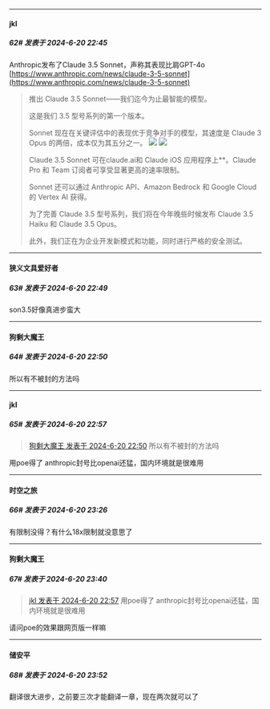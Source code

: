 ﻿
*****

####  jkl  
##### 62#       发表于 2024-6-20 22:45

Anthropic发布了Claude 3.5 Sonnet，声称其表现比肩GPT-4o
[https://www.anthropic.com/news/claude-3-5-sonnet](https://www.anthropic.com/news/claude-3-5-sonnet) <blockquote>推出 Claude 3.5 Sonnet——我们迄今为止最智能的模型。

这是我们 3.5 型号系列的第一个版本。

Sonnet 现在在关键评估中的表现优于竞争对手的模型，其速度是 Claude 3 Opus 的两倍，成本仅为其五分之一。
<img src="https://p.sda1.dev/18/b4fd9b8aa93f1926008d9dd4de09251a/IMG_0803.png" referrerpolicy="no-referrer">
<img src="https://p.sda1.dev/18/5b8317a40b3ba2a51ab7c10a7b144cf8/IMG_0802.png" referrerpolicy="no-referrer">

Claude 3.5 Sonnet 可在claude.ai和 Claude iOS 应用程序上**。Claude Pro 和 Team 订阅者可享受显著更高的速率限制。

Sonnet 还可以通过 Anthropic API、Amazon Bedrock 和 Google Cloud 的 Vertex AI 获得。

为了完善 Claude 3.5 型号系列，我们将在今年晚些时候发布 Claude 3.5 Haiku 和 Claude 3.5 Opus。

此外，我们正在为企业开发新模式和功能，同时进行严格的安全测试。</blockquote>

*****

####  狭义文具爱好者  
##### 63#       发表于 2024-6-20 22:49

son3.5好像真进步蛮大


*****

####  狗剩大魔王  
##### 64#       发表于 2024-6-20 22:50

所以有不被封的方法吗


*****

####  jkl  
##### 65#       发表于 2024-6-20 22:57

<blockquote><a href="httphttps://bbs.saraba1st.com/2b/forum.php?mod=redirect&amp;goto=findpost&amp;pid=65316868&amp;ptid=2174249" target="_blank">狗剩大魔王 发表于 2024-6-20 22:50</a>
 所以有不被封的方法吗</blockquote>
用poe得了
anthropic封号比openai还猛，国内环境就是很难用


*****

####  时空之旅  
##### 66#       发表于 2024-6-20 23:26

有限制没得？有什么18x限制就没意思了


*****

####  狗剩大魔王  
##### 67#       发表于 2024-6-20 23:40

<blockquote><a href="httphttps://bbs.saraba1st.com/2b/forum.php?mod=redirect&amp;goto=findpost&amp;pid=65316933&amp;ptid=2174249" target="_blank">jkl 发表于 2024-6-20 22:57</a>
用poe得了
anthropic封号比openai还猛，国内环境就是很难用</blockquote>
请问poe的效果跟网页版一样嘛


*****

####  储安平  
##### 68#       发表于 2024-6-20 23:52

翻译很大进步，之前要三次才能翻译一章，现在两次就可以了

